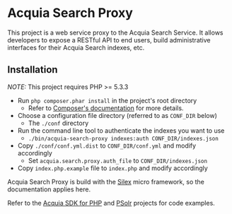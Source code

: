# Acquia Search Proxy

This project is a web service proxy to the Acquia Search Service. It allows
developers to expose a RESTful API to end users, build administrative interfaces
for their Acquia Search indexes, etc.

## Installation

*NOTE:* This project requires PHP >= 5.3.3

* Run `php composer.phar install` in the project's root directory
  * Refer to [Composer's documentation](https://github.com/composer/composer/blob/master/doc/00-intro.md#introduction) for more details.
* Choose a configuration file directory (referred to as `CONF_DIR` below)
  * The `./conf` directory
* Run the command line tool to authenticate the indexes you want to use
  * `./bin/acquia-search-proxy indexes:auth CONF_DIR/indexes.json`
* Copy `./conf/conf.yml.dist` to `CONF_DIR/conf.yml` and modify accordingly
  * Set `acquia.search.proxy.auth_file` to `CONF_DIR/indexes.json`
* Copy `index.php.example` file to `index.php` and modify accordingly

Acquia Search Proxy is build with the [Silex](http://silex.sensiolabs.org/)
micro framework, so the documentation applies here.

Refer to the [Acquia SDK for PHP](http://github.com/cpliakas/acquia-sdk-php) and
[PSolr](http://github.com/cpliakas/psolr) projects for code examples.

